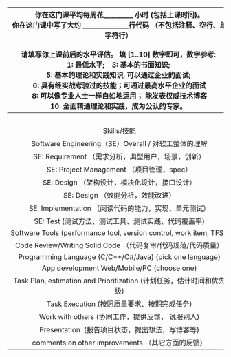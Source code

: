 |你在这门课平均每周花_________&nbsp;小时&nbsp;(包括上课时间)。<br/>你在这门课中写了大约&nbsp;______________行代码&nbsp;（不包括注释、空行、单字符行）&nbsp;<br/><br/>请填写你上课前后的水平评估。&nbsp;填&nbsp;[1..10]&nbsp;数字即可，数字参考:&nbsp;<br/>1:&nbsp;最低水平;&nbsp;&nbsp;&nbsp;&nbsp;3:&nbsp;基本的书面知识;&nbsp;<br/>5:&nbsp;基本的理论和实践知识,&nbsp;可以通过企业的面试;&nbsp;<br/>6:&nbsp;具有经实战考验过的技能；可通过最高水平企业的面试<br/>8:&nbsp;可以像专业人士一样自如地运用；&nbsp;能发表权威技术博客<br/>10:&nbsp;全面精通理论和实践，成为公认的专家。&nbsp;|||
|:--:|:--:|:--:|
||before&nbsp;the&nbsp;class|after&nbsp;the&nbsp;class|
|Skills/技能|assessment&nbsp;(1..10)|assessment&nbsp;(1..10)|
|Software&nbsp;Engineering（SE）Overall&nbsp;/&nbsp;对软工整体的理解|||
|SE:&nbsp;Requirement&nbsp;（需求分析，典型用户，场景，创新）|||
|SE:&nbsp;Project&nbsp;Management&nbsp;（项目管理，spec）|||
|SE:&nbsp;Design&nbsp;（架构设计，模块化设计，接口设计）|||
|SE:&nbsp;Design&nbsp;（效能分析，效能改进）|||
|SE:&nbsp;Implementation&nbsp;（阅读代码的能力，实现，单元测试）|||
|SE:&nbsp;Test&nbsp;(测试方法、测试工具、测试实践、代码覆盖率)|||
|Software&nbsp;Tools&nbsp;(performance&nbsp;tool,&nbsp;version&nbsp;control,&nbsp;work&nbsp;item,&nbsp;TFS)&nbsp;|||
|Code&nbsp;Review/Writing&nbsp;Solid&nbsp;Code&nbsp;（代码复审/代码规范/代码质量）|||
|Programming&nbsp;Language&nbsp;(C/C++/C#/Java)&nbsp;(pick&nbsp;one&nbsp;language)|||
|App&nbsp;development&nbsp;Web/Mobile/PC&nbsp;(choose&nbsp;one)|||
|Task&nbsp;Plan,&nbsp;estimation&nbsp;and&nbsp;Prioritization&nbsp;(计划任务，估计时间和优先级)|||
|Task&nbsp;Execution&nbsp;(按照质量要求、按期完成任务)|||
|Work&nbsp;with&nbsp;others&nbsp;(协同工作，提供反馈，&nbsp;说服别人)|||
|Presentation&nbsp;&nbsp;(报告项目状态，提出想法，写博客等)|||
|comments&nbsp;on&nbsp;other&nbsp;improvements&nbsp;（其它方面的反馈）|||
